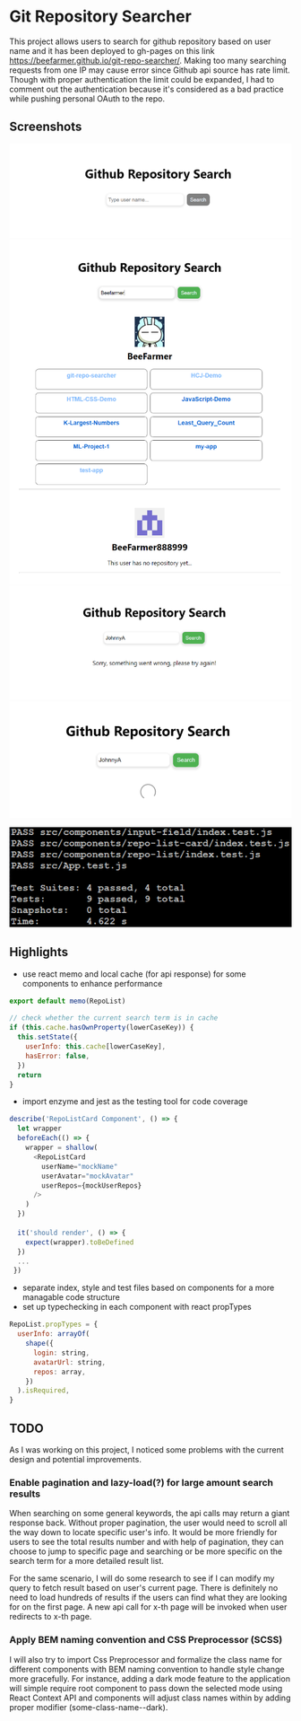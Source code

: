 # Git Repository Searcher

This project allows users to search for github repository based on user name and it has been deployed to gh-pages on this link https://beefarmer.github.io/git-repo-searcher/. Making too many searching requests from one IP may cause error since Github api source has rate limit. Though with proper authentication the limit could be expanded, I had to comment out the authentication because it's considered as a bad practice while pushing personal OAuth to the repo.

## Screenshots

![screenshot1](https://github.com/BeeFarmer/git-repo-searcher/blob/master/src/screenshots/1.png)
![screenshot2](https://github.com/BeeFarmer/git-repo-searcher/blob/master/src/screenshots/2.png)
![screenshot3](https://github.com/BeeFarmer/git-repo-searcher/blob/master/src/screenshots/3.png)
![screenshot4](https://github.com/BeeFarmer/git-repo-searcher/blob/master/src/screenshots/4.png)

![unit_test](https://github.com/BeeFarmer/git-repo-searcher/blob/master/src/screenshots/unit_tests.png)

## Highlights

* use react memo and local cache (for api response) for some components to enhance performance
```javascript
export default memo(RepoList)
```
```javascript
// check whether the current search term is in cache
if (this.cache.hasOwnProperty(lowerCaseKey)) {
  this.setState({
    userInfo: this.cache[lowerCaseKey],
    hasError: false,
  })
  return
}
```
* import enzyme and jest as the testing tool for code coverage
```javascript
describe('RepoListCard Component', () => {
  let wrapper
  beforeEach(() => {
    wrapper = shallow(
      <RepoListCard
        userName="mockName"
        userAvatar="mockAvatar"
        userRepos={mockUserRepos}
      />
    )
  })

  it('should render', () => {   
    expect(wrapper).toBeDefined
  })
  ...
 })
```
* separate index, style and test files based on components for a more managable code structure
* set up typechecking in each component with react propTypes
```javascript
RepoList.propTypes = {
  userInfo: arrayOf(
    shape({
      login: string,
      avatarUrl: string,
      repos: array,
    })
  ).isRequired,
}
```

## TODO
As I was working on this project, I noticed some problems with the current design and potential improvements.

### Enable pagination and lazy-load(?) for large amount search results
When searching on some general keywords, the api calls may return a giant response back. Without proper pagination, the user would need to scroll all the way down to locate specific user's info. It would be more friendly for users to see the total results number and with help of pagination, they can choose to jump to specific page and searching or be more specific on the search term for a more detailed result list.

For the same scenario, I will do some research to see if I can modify my query to fetch result based on user's current page. There is definitely no need to load hundreds of results if the users can find what they are looking for on the first page. A new api call for x-th page will be invoked when user redirects to x-th page.

### Apply BEM naming convention and CSS Preprocessor (SCSS)
I will also try to import Css Preprocessor and formalize the class name for different components with BEM naming convention to handle style change more gracefully. For instance, adding a dark mode feature to the application will simple require root component to pass down the selected mode using React Context API and components will adjust class names within by adding proper modifier (some-class-name--dark).
